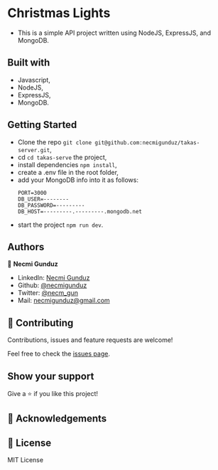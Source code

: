 # Christmas Lights

- This is a simple API project written using NodeJS, ExpressJS, and MongoDB.

## Built with

- Javascript,
- NodeJS,
- ExpressJS,
- MongoDB.

## Getting Started

- Clone the repo `git clone git@github.com:necmigunduz/takas-server.git`,
- cd `cd takas-serve` the project,
- install dependencies `npm install`,
- create a .env file in the root folder,
- add your MongoDB info into it as follows:
  ```
  PORT=3000
  DB_USER=--------
  DB_PASSWORD=---------
  DB_HOST=---------.---------.mongodb.net
- start the project `npm run dev`.

## Authors

👤 **Necmi Gunduz**

- LinkedIn: [Necmi Gunduz](https://www.linkedin.com/in/necmigunduz/)
- Github: [@necmigunduz](https://github.com/necmigunduz/)
- Twitter: [@necm_gun](https://twitter.com/necm_gun)
- Mail: [necmigunduz@gmail.com](necmigunduz@gmail.com)

## 🤝 Contributing

Contributions, issues and feature requests are welcome!

Feel free to check the [issues page](issues/).

## Show your support

Give a ⭐️ if you like this project!

## 👏 Acknowledgements

## 📝 License

MIT License
